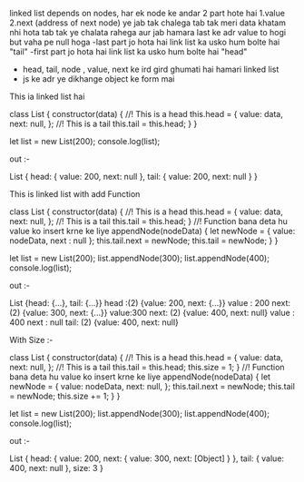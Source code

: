 linked list  depends on nodes, har ek node ke andar 2 part hote hai 1.value 2.next (address of next node)  ye jab tak chalega tab tak meri data khatam nhi hota tab tak ye chalata rahega aur jab hamara last ke adr value to hogi but vaha pe null hoga
-last part jo hota hai link list ka usko hum bolte hai "tail"
-first part jo hota hai link list ka usko hum bolte hai "head"
- head, tail, node , value, next ke ird gird ghumati hai hamari linked list
- js ke adr ye dikhange object ke form mai


This ia linked list hai

class List {
  constructor(data) {
    //! This is a head
    this.head = {
      value: data,
      next: null,
    };
    //!  This is a tail
    this.tail = this.head;
  }
}

let list = new List(200);
console.log(list);


out :-

List {
  head: { value: 200, next: null },
  tail: { value: 200, next: null }
}



This is linked list with add Function

class List {
  constructor(data) {
    //! This is a head
    this.head = {
      value: data,
      next: null,
    };
    //!  This is a tail
    this.tail = this.head;
  }
  //! Function bana deta hu value ko insert krne ke liye
  appendNode(nodeData) {
    let newNode = {
        value: nodeData,
        next : null
    };
    this.tail.next = newNode;
    this.tail = newNode;
  }
}

let list = new List(200);
list.appendNode(300);
list.appendNode(400);
console.log(list);

out :-

List {head: {...}, tail: {...}}
head :(2) {value: 200, next: {...}}
value : 200
next: (2) {value: 300, next: {...}}
value:300
next: (2) {value: 400, next: null}
value : 400 next : null
tail: (2) {value: 400, next: null}



With Size :-

class List {
  constructor(data) {
    //! This is a head
    this.head = {
      value: data,
      next: null,
    };
    //!  This is a tail
    this.tail = this.head;
    this.size = 1;
  }
  //! Function bana deta hu value ko insert krne ke liye
  appendNode(nodeData) {
    let newNode = {
      value: nodeData,
      next: null,
    };
    this.tail.next = newNode;
    this.tail = newNode;
    this.size += 1;
  }
}

let list = new List(200);
list.appendNode(300);
list.appendNode(400);
console.log(list);

out :-

List {
  head: { value: 200, next: { value: 300, next: [Object] } },
  tail: { value: 400, next: null },
  size: 3
}